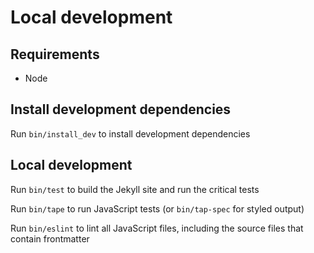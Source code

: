 # Local development


## Requirements
- Node


## Install development dependencies

Run `bin/install_dev` to install development dependencies


## Local development

Run `bin/test` to build the Jekyll site and run the critical tests

Run `bin/tape` to run JavaScript tests (or `bin/tap-spec` for styled output)

Run `bin/eslint` to lint all JavaScript files, including the source files that contain frontmatter

